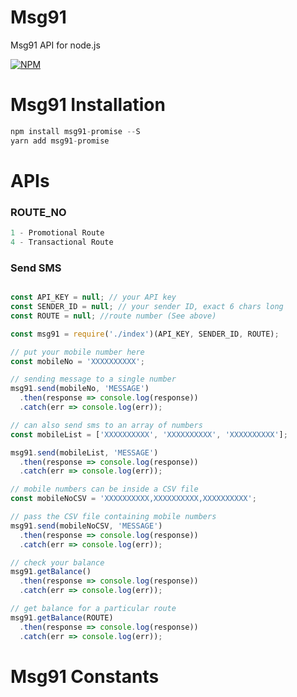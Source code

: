 # Msg91
Msg91 API for node.js


[![NPM](https://nodei.co/npm/msg91.png?downloads=true)](https://npmjs.org/package/msg91)


# Msg91 Installation

```javascript 
npm install msg91-promise --S
yarn add msg91-promise
```

# APIs



### ROUTE_NO
```javascript
1 - Promotional Route
4 - Transactional Route
```


### Send SMS

```javascript

const API_KEY = null; // your API key
const SENDER_ID = null; // your sender ID, exact 6 chars long
const ROUTE = null; //route number (See above)

const msg91 = require('./index')(API_KEY, SENDER_ID, ROUTE);

// put your mobile number here
const mobileNo = 'XXXXXXXXXX';

// sending message to a single number
msg91.send(mobileNo, 'MESSAGE')
  .then(response => console.log(response))
  .catch(err => console.log(err));

// can also send sms to an array of numbers
const mobileList = ['XXXXXXXXXX', 'XXXXXXXXXX', 'XXXXXXXXXX'];

msg91.send(mobileList, 'MESSAGE')
  .then(response => console.log(response))
  .catch(err => console.log(err));

// mobile numbers can be inside a CSV file
const mobileNoCSV = 'XXXXXXXXXX,XXXXXXXXXX,XXXXXXXXXX';

// pass the CSV file containing mobile numbers
msg91.send(mobileNoCSV, 'MESSAGE')
  .then(response => console.log(response))
  .catch(err => console.log(err));

// check your balance
msg91.getBalance()
  .then(response => console.log(response))
  .catch(err => console.log(err));

// get balance for a particular route
msg91.getBalance(ROUTE)
  .then(response => console.log(response))
  .catch(err => console.log(err));

```



# Msg91 Constants



